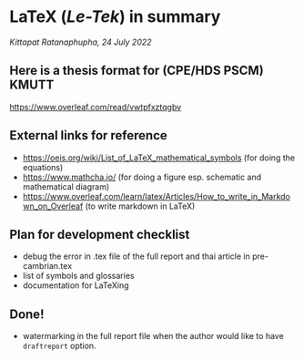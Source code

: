 # LaTeX (*Le-Tek*) in summary
*Kittapat Ratanaphupha, 24 July 2022*

## Here is a thesis format for (CPE/HDS PSCM) KMUTT
https://www.overleaf.com/read/vwtpfxztqgbv

## External links for reference
- https://oeis.org/wiki/List_of_LaTeX_mathematical_symbols (for doing the equations)
- https://www.mathcha.io/ (for doing a figure esp. schematic and mathematical diagram)
- https://www.overleaf.com/learn/latex/Articles/How_to_write_in_Markdown_on_Overleaf (to write markdown in LaTeX)

## Plan for development checklist
- debug the error in .tex file of the full report and thai article in pre-cambrian.tex
- list of symbols and glossaries
- documentation for LaTeXing

## Done!
- watermarking in the full report file when the author would like to have `draftreport` option.
